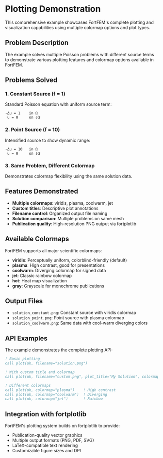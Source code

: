 # Plotting Demonstration

This comprehensive example showcases FortFEM's complete plotting and visualization capabilities using multiple colormap options and plot types.

## Problem Description

The example solves multiple Poisson problems with different source terms to demonstrate various plotting features and colormap options available in FortFEM.

## Problems Solved

### 1. Constant Source (f = 1)
Standard Poisson equation with uniform source term:
```
-Δu = 1    in Ω
 u = 0     on ∂Ω
```

### 2. Point Source (f = 10)  
Intensified source to show dynamic range:
```
-Δu = 10   in Ω
 u = 0     on ∂Ω
```

### 3. Same Problem, Different Colormap
Demonstrates colormap flexibility using the same solution data.

## Features Demonstrated

- **Multiple colormaps**: viridis, plasma, coolwarm, jet
- **Custom titles**: Descriptive plot annotations
- **Filename control**: Organized output file naming
- **Solution comparison**: Multiple problems on same mesh
- **Publication quality**: High-resolution PNG output via fortplotlib

## Available Colormaps

FortFEM supports all major scientific colormaps:

- **viridis**: Perceptually uniform, colorblind-friendly (default)
- **plasma**: High contrast, good for presentations
- **coolwarm**: Diverging colormap for signed data
- **jet**: Classic rainbow colormap
- **hot**: Heat map visualization
- **gray**: Grayscale for monochrome publications

## Output Files

- `solution_constant.png`: Constant source with viridis colormap
- `solution_point.png`: Point source with plasma colormap  
- `solution_coolwarm.png`: Same data with cool-warm diverging colors

## API Examples

The example demonstrates the complete plotting API:

```fortran
! Basic plotting
call plot(uh, filename="solution.png")

! With custom title and colormap
call plot(uh, filename="custom.png", plot_title="My Solution", colormap="viridis")

! Different colormaps
call plot(uh, colormap="plasma")    ! High contrast
call plot(uh, colormap="coolwarm")  ! Diverging
call plot(uh, colormap="jet")       ! Rainbow
```

## Integration with fortplotlib

FortFEM's plotting system builds on fortplotlib to provide:
- Publication-quality vector graphics
- Multiple output formats (PNG, PDF, SVG)
- LaTeX-compatible text rendering
- Customizable figure sizes and DPI